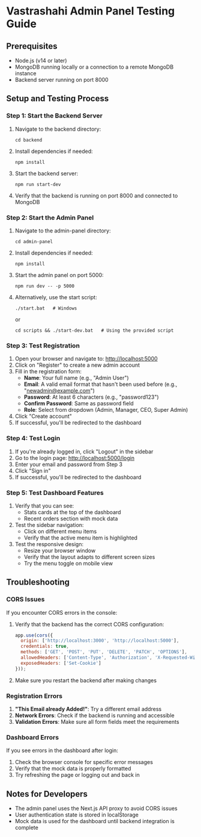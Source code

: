 # Vastrashahi Admin Panel Testing Guide

## Prerequisites
- Node.js (v14 or later)
- MongoDB running locally or a connection to a remote MongoDB instance
- Backend server running on port 8000

## Setup and Testing Process

### Step 1: Start the Backend Server
1. Navigate to the backend directory:
   ```
   cd backend
   ```
2. Install dependencies if needed:
   ```
   npm install
   ```
3. Start the backend server:
   ```
   npm run start-dev
   ```
4. Verify that the backend is running on port 8000 and connected to MongoDB

### Step 2: Start the Admin Panel
1. Navigate to the admin-panel directory:
   ```
   cd admin-panel
   ```
2. Install dependencies if needed:
   ```
   npm install
   ```
3. Start the admin panel on port 5000:
   ```
   npm run dev -- -p 5000
   ```
4. Alternatively, use the start script:
   ```
   ./start.bat   # Windows
   ```
   or
   ```
   cd scripts && ./start-dev.bat   # Using the provided script
   ```

### Step 3: Test Registration
1. Open your browser and navigate to: [http://localhost:5000](http://localhost:5000)
2. Click on "Register" to create a new admin account
3. Fill in the registration form:
   - **Name**: Your full name (e.g., "Admin User")
   - **Email**: A valid email format that hasn't been used before (e.g., "newadmin@example.com")
   - **Password**: At least 6 characters (e.g., "password123")
   - **Confirm Password**: Same as password field
   - **Role**: Select from dropdown (Admin, Manager, CEO, Super Admin)
4. Click "Create account"
5. If successful, you'll be redirected to the dashboard

### Step 4: Test Login
1. If you're already logged in, click "Logout" in the sidebar
2. Go to the login page: [http://localhost:5000/login](http://localhost:5000/login)
3. Enter your email and password from Step 3
4. Click "Sign in"
5. If successful, you'll be redirected to the dashboard

### Step 5: Test Dashboard Features
1. Verify that you can see:
   - Stats cards at the top of the dashboard
   - Recent orders section with mock data
2. Test the sidebar navigation:
   - Click on different menu items
   - Verify that the active menu item is highlighted
3. Test the responsive design:
   - Resize your browser window
   - Verify that the layout adapts to different screen sizes
   - Try the menu toggle on mobile view

## Troubleshooting

### CORS Issues
If you encounter CORS errors in the console:
1. Verify that the backend has the correct CORS configuration:
   ```javascript
   app.use(cors({
     origin: ['http://localhost:3000', 'http://localhost:5000'],
     credentials: true,
     methods: ['GET', 'POST', 'PUT', 'DELETE', 'PATCH', 'OPTIONS'],
     allowedHeaders: ['Content-Type', 'Authorization', 'X-Requested-With', 'Accept'],
     exposedHeaders: ['Set-Cookie']
   }));
   ```
2. Make sure you restart the backend after making changes

### Registration Errors
1. **"This Email already Added!"**: Try a different email address
2. **Network Errors**: Check if the backend is running and accessible
3. **Validation Errors**: Make sure all form fields meet the requirements

### Dashboard Errors
If you see errors in the dashboard after login:
1. Check the browser console for specific error messages
2. Verify that the mock data is properly formatted
3. Try refreshing the page or logging out and back in

## Notes for Developers
- The admin panel uses the Next.js API proxy to avoid CORS issues
- User authentication state is stored in localStorage
- Mock data is used for the dashboard until backend integration is complete 